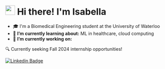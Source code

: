 # <img src = "https://raw.githubusercontent.com/MartinHeinz/MartinHeinz/master/wave.gif" width = 30px> Hi there! I'm Isabella


- 🎓 I'm a Biomedical Engineering student at the University of Waterloo
- 🌱 **I’m currently learning about:** ML in healthcare, cloud computing
- 🚀 **I’m currently working on:**


🔍 Currently seeking Fall 2024 internship opportunities!

[![Linkedin Badge](https://img.shields.io/badge/isabella%20rossi-0077B5?style=for-the-badge&logo=linkedin&logoColor=white)](https://www.linkedin.com/in/isabella-rossi-rossi/)
